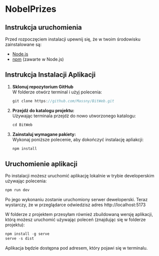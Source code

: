 # NobelPrizes      

## Instrukcja uruchomienia
Przed rozpoczęciem instalacji upewnij się, że w twoim środowisku zainstalowane są:     

- [Node.js](https://nodejs.org/)
- [npm](https://www.npmjs.com/) (zawarte w Node.js)


## Instrukcja Instalacji Aplikacji      
    
1. **Sklonuj repozytorium GitHub**  
W folderze otwórz terminal i użyj polecenia:

   ```javascript
   git clone https://github.com/Massny/BitWeb.git
   ```

2. **Przejdź do katalogu projektu:**  
Używając terminala przejdź do nowo utworzonego katalogu:

   ```javascript
   cd BitWeb
   ```

3. **Zainstaluj wymagane pakiety:**  
Wykonaj poniższe polecenie, aby dokończyć instalację apliakcji:

   ```javascript
   npm install
   ```
  
## Uruchomienie aplikacji  

Po instalacji możesz uruchomić aplikację lokalnie w trybie developerskim używając polecenia:

   ```javascript
   npm run dev 
   ```

Po jego wykonaniu zostanie uruchomiony serwer deweloperski. Teraz wystarczy, że w przeglądarce odwiedzisz adres http://localhost:5173

W folderze z projektem przesyłam również zbuildowaną wersję aplikacji, którą możesz uruchomić używając poleceń (znajdując się w folderze projektu):

   ```javascript
   npm install -g serve
   serve -s dist
   ```

Aplikacja będzie dostępna pod adresem, który pojawi się w terminalu.
